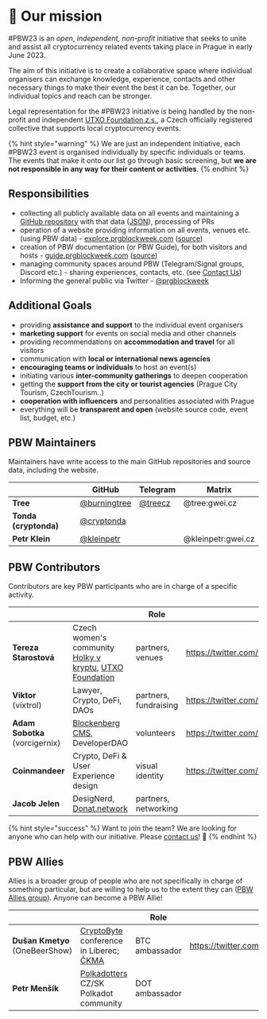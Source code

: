 # 💙 Our mission

\#PBW23 is an _open_, _independent, non-profit_ initiative that seeks to unite and assist all cryptocurrency related events taking place in Prague in early June 2023.

The aim of this initiative is to create a collaborative space where individual organisers can exchange knowledge, experience, contacts and other necessary things to make their event the best it can be. Together, our individual topics and reach can be stronger.

Legal representation for the #PBW23 initiative is being handled by the non-profit and independent [UTXO Foundation z.s.](https://utxo.foundation/), a Czech officially registered collective that supports local cryptocurrency events.

{% hint style="warning" %}
We are just an independent initiative, each #PBW23 event is organised individually by specific individuals or teams. The events that make it onto our list go through basic screening, but **we are not responsible in any way for their content or activities**.
{% endhint %}

## Responsibilities

* collecting all publicly available data on all events and maintaining a [GitHub repository](https://github.com/utxo-foundation/prague-blockchain-week) with that data ([JSON](https://data.prgblockweek.com/23/index.json)), processing of PRs
* operation of a website providing information on all events, venues etc. (using PBW data) - [explore.prgblockweek.com](https://explore.prgblockweek.com/) ([source](https://github.com/utxo-foundation/pbw-explore))
* creation of PBW documentation (or PBW Guide), for both visitors and hosts - [guide.prgblockweek.com](https://guide.prgblockweek.com/) ([source](https://github.com/utxo-foundation/pbw-guide))
* managing community spaces around PBW (Telegram/Signal groups, Discord etc.) - sharing experiences, contacts, etc. (see [Contact Us](../contact-us.md))
* Informing the general public via Twitter - [@prgblockweek](https://twitter.com/prgblockweek)

## Additional Goals

* providing **assistance and support** to the individual event organisers
* **marketing support** for events on social media and other channels
* providing recommendations on **accommodation and travel** for all visitors
* communication with **local or international news agencies**
* **encouraging teams or individuals** to host an event(s)
* initiating various **inter-community gatherings** to deepen cooperation
* getting the **support from the city or tourist agencies** (Prague City Tourism, CzechTourism..)
* **cooperation with influencers** and personalities associated with Prague
* everything will be **transparent and open** (website source code, event list, budget, etc.)

## PBW Maintainers

Maintainers have write access to the main GitHub repositories and source data, including the website.

<table data-view="cards"><thead><tr><th></th><th>GitHub</th><th>Telegram</th><th>Matrix</th></tr></thead><tbody><tr><td><strong>Tree</strong></td><td><a href="https://github.com/burningtree">@burningtree</a></td><td><a href="https://t.me/treecz">@treecz</a></td><td>@tree:gwei.cz</td></tr><tr><td><strong>Tonda (cryptonda)</strong></td><td><a href="https://github.com/cryptonda">@cryptonda</a></td><td></td><td></td></tr><tr><td><strong>Petr Klein</strong></td><td><a href="https://github.com/kleinpetr">@kleinpetr</a></td><td></td><td>@kleinpetr:gwei.cz</td></tr></tbody></table>

## PBW Contributors

Contributors are key PBW participants who are in charge of a specific activity.

<table data-view="cards"><thead><tr><th></th><th></th><th>Role</th><th data-hidden data-card-target data-type="content-ref"></th></tr></thead><tbody><tr><td><strong>Tereza Starostová</strong></td><td>Czech women's community <a href="https://holkyvkryptu.cz/">Holky v kryptu</a>, <a href="https://utxo.foundation/">UTXO Foundation</a></td><td>partners, venues</td><td><a href="https://twitter.com/terkastarostova">https://twitter.com/terkastarostova</a></td></tr><tr><td><strong>Viktor</strong> (vixtrol)</td><td>Lawyer, Crypto, DeFi, DAOs</td><td>partners, fundraising</td><td><a href="https://twitter.com/vixtrol">https://twitter.com/vixtrol</a></td></tr><tr><td><strong>Adam Sobotka</strong> (vorcigernix)</td><td><a href="https://twitter.com/blockenberg_dev">Blockenberg CMS</a>, DeveloperDAO</td><td>volunteers</td><td><a href="https://twitter.com/vorcigernix">https://twitter.com/vorcigernix</a></td></tr><tr><td><strong>Coinmandeer</strong></td><td>Crypto, DeFi &#x26; User Experience design</td><td>visual identity</td><td><a href="https://twitter.com/KeenOfCoin">https://twitter.com/KeenOfCoin</a></td></tr><tr><td><strong>Jacob Jelen</strong></td><td>DesigNerd,  <a href="https://donat.network/">Donat.network</a></td><td>partners, networking</td><td></td></tr></tbody></table>

{% hint style="success" %}
Want to join the team? We are looking for anyone who can help with our initiative. Please [contact us](../contact-us.md)! :pray:
{% endhint %}

## PBW Allies

Allies is a broader group of people who are not specifically in charge of something particular, but are willing to help us to the extent they can ([PBW Allies group](pbw23-allies-group.md)). Anyone can become a PBW Allie!

<table data-view="cards"><thead><tr><th></th><th></th><th>Role</th><th data-hidden data-card-target data-type="content-ref"></th></tr></thead><tbody><tr><td><strong>Dušan Kmetyo</strong> (OneBeerShow)</td><td><a href="https://cryptobyte.cz/">CryptoByte</a> conference in Liberec; <a href="https://ckma.cz/">ČKMA</a></td><td>BTC ambassador</td><td><a href="https://twitter.com/DusanKmetyo">https://twitter.com/DusanKmetyo</a></td></tr><tr><td><strong>Petr Menšík</strong></td><td><a href="https://twitter.com/polkadotterss">Polkadotters</a> CZ/SK Polkadot community</td><td>DOT ambassador</td><td></td></tr></tbody></table>
